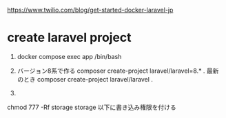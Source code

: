 https://www.twilio.com/blog/get-started-docker-laravel-jp


# create laravel project
1. docker compose exec app /bin/bash

2. バージョン8系で作る
composer create-project laravel/laravel=8.* .
最新のとき
composer create-project laravel/laravel .

3. 
chmod 777 -Rf storage
storage 以下に書き込み権限を付ける